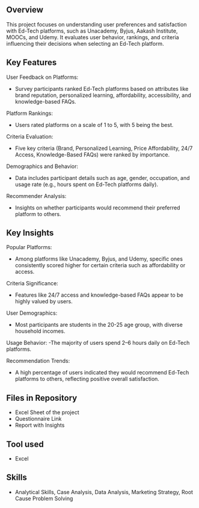 ## Overview
This project focuses on understanding user preferences and satisfaction with Ed-Tech platforms, such as Unacademy, Byjus, Aakash Institute, MOOCs, and Udemy. It evaluates user behavior, rankings, and criteria influencing their decisions when selecting an Ed-Tech platform.

## Key Features

User Feedback on Platforms:
- Survey participants ranked Ed-Tech platforms based on attributes like brand reputation, personalized learning, affordability, accessibility, and knowledge-based FAQs.

Platform Rankings:
- Users rated platforms on a scale of 1 to 5, with 5 being the best.

Criteria Evaluation:
- Five key criteria (Brand, Personalized Learning, Price Affordability, 24/7 Access, Knowledge-Based FAQs) were ranked by importance.

Demographics and Behavior:
- Data includes participant details such as age, gender, occupation, and usage rate (e.g., hours spent on Ed-Tech platforms daily).

Recommender Analysis:
- Insights on whether participants would recommend their preferred platform to others.

## Key Insights

Popular Platforms:
- Among platforms like Unacademy, Byjus, and Udemy, specific ones consistently scored higher for certain criteria such as affordability or access.

Criteria Significance:
- Features like 24/7 access and knowledge-based FAQs appear to be highly valued by users.

User Demographics:
- Most participants are students in the 20-25 age group, with diverse household incomes.

Usage Behavior:
-The majority of users spend 2–6 hours daily on Ed-Tech platforms.

Recommendation Trends:
- A high percentage of users indicated they would recommend Ed-Tech platforms to others, reflecting positive overall satisfaction.

## Files in Repository
- Excel Sheet of the project
- Questionnaire Link
- Report with Insights
  














## Tool used
- Excel

## Skills 
- Analytical Skills, Case Analysis, Data Analysis, Marketing Strategy, Root Cause Problem Solving

